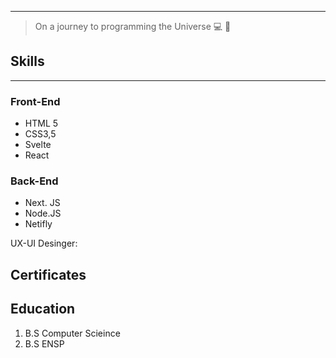
  ---
> On a journey to programming the Universe :computer: :rocket:


## Skills
---

### Front-End

- HTML 5
- CSS3,5
- Svelte
- React

### Back-End

- Next. JS
- Node.JS
- Netifly

UX-UI Desinger:




## Certificates


## Education
1. B.S Computer Scieince
2. B.S ENSP


